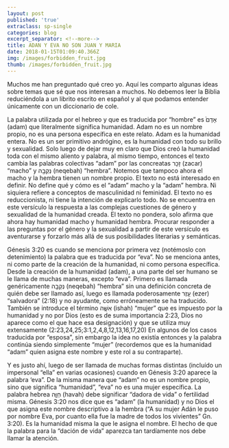 ```yaml
---
layout: post
published: 'true'
extraclass: sp-single
categories: blog
excerpt_separator: <!--more-->
title: ADAN Y EVA NO SON JUAN Y MARIA
date: 2018-01-15T01:09:40.366Z
img: /images/forbidden_fruit.jpg
thumb: /images/forbidden_fruit.jpg
---
```

Muchos me han preguntado qué creo yo. Aquí les comparto algunas ideas sobre temas que sé que nos interesan a muchos. No debemos leer la Biblia reduciéndola a un librito escrito en español y al que podamos entender únicamente con un diccionario de cole. <!--more-->

La palabra utilizada por el hebreo y que es traducida por “hombre” es אָדָם֙ (adam) que literalmente significa humanidad. Adam no es un nombre propio, no es una persona específica en este relato. Adam es la humanidad entera. No es un ser primitivo andrógino, es la humanidad con todo su brillo y sexualidad. Solo luego de dejar muy en claro que Dios creó la humanidad toda con el mismo aliento y palabra, al mismo tiempo, entonces el texto cambia las palabras colectivas “adam” por las concreatas זָכָר (zacar) “macho” y נְקֵבָ֖ה (neqebah) “hembra”. Notemos que tampoco ahora el macho y la hembra tienen un nombre propio. El texto no está interesado en definir. No define qué y cómo es el “adam” macho y la “adam” hembra. Ni siquiera refiere a conceptos de masculinidad ni feminidad. El texto no es reduccionista, ni tiene la intención de explicarlo todo. No se encuentra en este versículo la respuesta a las complejas cuestiones de género y sexualidad de la humanidad creada. El texto no pondera, solo afirma que ahora hay humanidad macho y humanidad hembra. Procurar responder a las preguntas por el género y la sexualidad a partir de este versículo es aventurarse y forzarlo más allá de sus posibilidades literarias y semánticas.

Génesis 3:20 es cuando se menciona por primera vez (notémoslo con detenimiento) la palabra que es traducida por “eva”. No se menciona antes, ni como parte de la creación de la humanidad, ni como persona específica. Desde la creación de la humanidad (adam), a una parte del ser humano se le llama de muchas maneras, excepto “eva”. Primero es llamada genéricamente נְקֵבָ֖ה (neqebah) “hembra” sin una definición concreta de quién debe ser llamado así, luego es llamada poderosamente עֵ֖זֶר (ezer) “salvadora” (2:18) y no ayudante, como erróneamente se ha traducido. También se introduce el término אִשָּׁ֑ה (ishah) “mujer” que es impuesto por la humanidad y no por Dios (esto es de suma importancia 2:23, Dios no aparece como el que hace esa designación) y que se utiliza muy extensamente (2:23,24,25;3:1,2,4,8,12,13,16,17,20) En algunos de los casos traducida por “esposa”, sin embargo la idea no existía entonces y la palabra continúa siendo simplemente “mujer” (recordemos que es la humanidad “adam” quien asigna este nombre y este rol a su contraparte).

Y es justo ahí, luego de ser llamada de muchas formas distintas (incluído un impersonal “ella” en varias ocasiones) cuando en Génesis 3:20 aparece la palabra ‘eva”. De la misma manera que “adam” no es un nombre propio, sino que significa “humanidad”, “eva” no es una mujer específica. La palabra hebrea חַוָּ֑ה (havah) debe significar “dadora de vida” o fertilidad misma. Génesis 3:20 nos dice que es “adam” (la humanidad) y no Dios el que asigna este nombre descriptivo a la hembra (“A su mujer Adán le puso por nombre Eva, por cuanto ella fue la madre de todos los vivientes” Gn. 3:20). Es la humanidad misma la que le asigna el nombre. El hecho de que la palabra para la “dación de vida” aparezca tan tardíamente nos debe llamar la atención.
